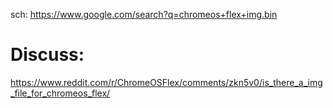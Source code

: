 sch: https://www.google.com/search?q=chromeos+flex+img.bin

# Discuss:
https://www.reddit.com/r/ChromeOSFlex/comments/zkn5v0/is_there_a_img_file_for_chromeos_flex/
